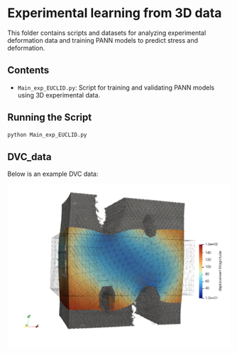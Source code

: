 
# Experimental learning from 3D data

This folder contains scripts and datasets for analyzing experimental deformation data and training PANN models to predict stress and deformation.

## Contents
- `Main_exp_EUCLID.py`: Script for training and validating PANN models using 3D experimental data.

## Running the Script
```bash
python Main_exp_EUCLID.py
```

## DVC_data

Below is an example DVC data:

![Displacement magnitude](step3.png)
